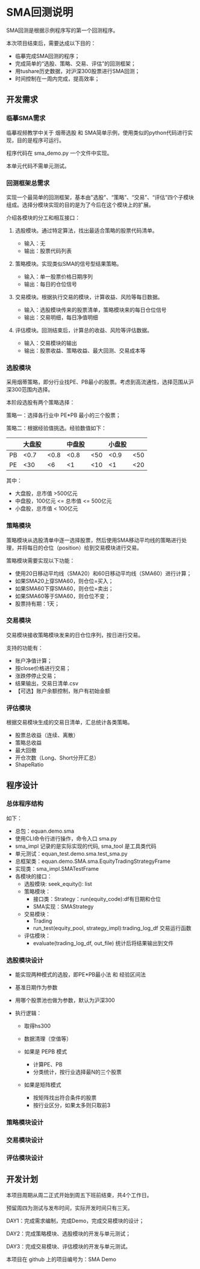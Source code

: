 # SMA回测说明

SMA回测是根据示例程序写的第一个回测程序。

本次项目结束后，需要达成以下目的：

- 临摹完成SMA回测的程序；
- 完成简单的“选股、策略、交易、评估”的回测框架；
- 用tushare历史数据，对沪深300股票进行SMA回测；
- 时间控制在一周内完成，提高效率；



## 开发需求

### 临摹SMA需求

临摹视频教学中关于 烟蒂选股 和 SMA简单示例，使用类似的python代码进行实现，目的是程序可运行。

程序代码在 sma_demo.py 一个文件中实现。

本单元代码不需单元测试。



### 回测框架总需求

实现一个最简单的回测框架，基本由"选股"、“策略”、“交易”、“评估”四个子模块组成。选择分模块实现的目的是为了今后在这个模块上的扩展。

介绍各模块的分工和相互接口：

1. 选股模块。通过特定算法，找出最适合策略的股票代码清单。
   - 输入：无
   - 输出：股票代码列表
2. 策略模块。实现类似SMA的信号型结果策略。
   - 输入：单一股票价格日期序列
   - 输出：每日的仓位信号

3. 交易模块。根据执行交易的模块，计算收益、风险等每日数据。
   - 输入：选股模块传来的股票清单，策略模块来的每日仓位信号
   - 输出：交易明细，每日净值明细
4. 评估模块。回测结束后，计算总的收益、风险等评估数据。
   - 输入：交易模块的输出
   - 输出：股票收益、策略收益、最大回测、交易成本等

### 选股模块

采用烟蒂策略，即分行业找PE、PB最小的股票。考虑到高流通性，选择范围从沪深300范围内选择。

本阶段选股有两个策略选择：

策略一：选择各行业中 PE*PB 最小的三个股票；

策略二：根据经验值挑选。经验数值如下：

|      | 大盘股 |      | 中盘股 |      | 小盘股 |      |
| ---- | ------ | ---- | ------ | ---- | ------ | ---- |
| PB   | <0.7   | <0.8 | <0.8   | <50  | <0.9   | <50  |
| PE   | <30    | <6   | <1     | <10  | <1     | <20  |

其中：

- 大盘股，总市值 >500亿元
- 中盘股，100亿元 <= 总市值 <= 500亿元 
- 小盘股，总市值 < 100亿元



### 策略模块

策略模块从选股清单中逐一选择股票，然后使用SMA移动平均线的策略进行处理，并将每日的仓位（position）给到交易模块进行交易。

策略模块需要实现以下功能：

- 使用20日移动平均线（SMA20）和60日移动平均线（SMA60）进行计算；
- 如果SMA20上穿SMA60，则仓位=买入；
- 如果SMA60下穿SMA60，则仓位=卖出；
- 如果SMA60等于SMA60，则仓位不变；
- 股票持有期：1天； 



### 交易模块

交易模块接收策略模块发来的日仓位序列，按日进行交易。

支持的功能有：

- 账户净值计算；
- 按close价格进行交易；
- 涨跌停停止交易；
- 结果输出，交易日清单.csv
- 【可选】账户余额控制，账户有初始金额



### 评估模块

根据交易模块生成的交易日清单，汇总统计各类策略。

- 股票总收益（连续、离散）
- 策略总收益
- 最大回撤
- 开仓次数（Long、Short分开汇总）
- ShapeRatio



## 程序设计

### 总体程序结构

如下：

- 总包：equan.demo.sma
- 使用CLI命令行进行操作，命令入口 sma.py
- sma_impl 记录的是实际实现的代码, sma_tool 是工具类代码
- 单元测试：equan_test.demo.sma.test_sma.py
- 总框架类：equan.demo.SMA.sma.EquityTradingStrategyFrame
- 实现类：sma_impl.SMATestFrame
- 各模块的接口：
  - 选股模块:   seek_equity(): list
  - 策略模块：
    - 接口类：Strategy：run(equity_code):df有日期和仓位
    - SMA实现：SMAStrategy
  - 交易模块：
    - Trading
    - run_test(equity_pool, strategy_impl):trading_log_df   交易运行函数
  - 评估模块：
    - evaluate(trading_log_df, out_file) 统计后将结果输出到文件



### 选股模块设计

- 能实现两种模式的选股，即PE*PB最小法 和 经验区间法

- 基准日期作为参数

- 用哪个股票池也做为参数，默认为沪深300

- 执行逻辑：

  - 取得hs300

  - 数据清理（空值等）

  - 如果是 PEPB 模式

    - 计算PE、PB
    - 分类统计，按行业选择最N的三个股票

  - 如果是矩阵模式

    - 按矩阵找出符合条件的股票
    - 按行业区分，如果太多则只取前3

    



### 策略模块设计



### 交易模块设计



### 评估模块设计













## 开发计划

本项目周期从周二正式开始到周五下班前结束，共4个工作日。

预留周四为测试与发布时间，实际开发时间只有三天。

DAY1：完成需求编制，完成Demo，完成交易模块的设计；

DAY2：完成策略模块、选股模块的开发与单元测试；

DAY3：完成交易模块、评估模块的开发与单元测试。

本项目在 github 上的项目编号为：SMA Demo















